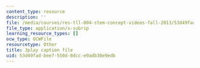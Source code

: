 ```yaml
---
content_type: resource
description: ''
file: /media/courses/res-tll-004-stem-concept-videos-fall-2013/53d49fadbee7550d8dcce9adb30e9edb_DRte6vRCIgI.vtt
file_type: application/x-subrip
learning_resource_types: []
ocw_type: OCWFile
resourcetype: Other
title: 3play caption file
uid: 53d49fad-bee7-550d-8dcc-e9adb30e9edb
---
```

